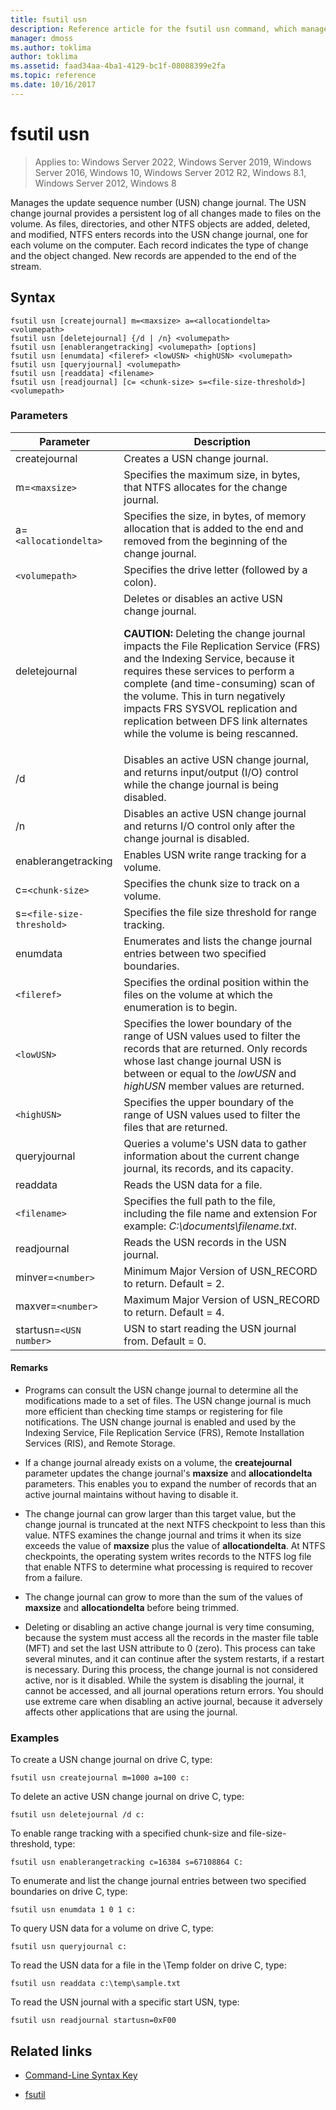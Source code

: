 ```yaml
---
title: fsutil usn
description: Reference article for the fsutil usn command, which manages the update sequence number (USN) change journal.
manager: dmoss
ms.author: toklima
author: toklima
ms.assetid: faad34aa-4ba1-4129-bc1f-08088399e2fa
ms.topic: reference
ms.date: 10/16/2017
---
```


# fsutil usn

>Applies to: Windows Server 2022, Windows Server 2019, Windows Server 2016, Windows 10, Windows Server 2012 R2, Windows 8.1, Windows Server 2012, Windows 8

Manages the update sequence number (USN) change journal. The USN change journal provides a persistent log of all changes made to files on the volume. As files, directories, and other NTFS objects are added, deleted, and modified, NTFS enters records into the USN change journal, one for each volume on the computer. Each record indicates the type of change and the object changed. New records are appended to the end of the stream.

## Syntax

```
fsutil usn [createjournal] m=<maxsize> a=<allocationdelta> <volumepath>
fsutil usn [deletejournal] {/d | /n} <volumepath>
fsutil usn [enablerangetracking] <volumepath> [options]
fsutil usn [enumdata] <fileref> <lowUSN> <highUSN> <volumepath>
fsutil usn [queryjournal] <volumepath>
fsutil usn [readdata] <filename>
fsutil usn [readjournal] [c= <chunk-size> s=<file-size-threshold>] <volumepath>
```

### Parameters

| Parameter | Description |
| --------- | ----------- |
| createjournal | Creates a USN change journal. |
| m=`<maxsize>` | Specifies the maximum size, in bytes, that NTFS allocates for the change journal. |
| a=`<allocationdelta>` | Specifies the size, in bytes, of memory allocation that is added to the end and removed from the beginning of the change journal. |
| `<volumepath>` | Specifies the drive letter (followed by a colon). |
| deletejournal | Deletes or disables an active USN change journal.<p>**CAUTION:** Deleting the change journal impacts the File Replication Service (FRS) and the Indexing Service, because it requires these services to perform a complete (and time-consuming) scan of the volume. This in turn negatively impacts FRS SYSVOL replication and replication between DFS link alternates while the volume is being rescanned. |
| /d | Disables an active USN change journal, and returns input/output (I/O) control while the change journal is being disabled. |
| /n | Disables an active USN change journal and returns I/O control only after the change journal is disabled. |
| enablerangetracking | Enables USN write range tracking for a volume. |
| c=`<chunk-size>` | Specifies the chunk size to track on a volume. |
| s=`<file-size-threshold>` | Specifies the file size threshold for range tracking. |
| enumdata | Enumerates and lists the change journal entries between two specified boundaries. |
| `<fileref>` | Specifies the ordinal position within the files on the volume at which the enumeration is to begin. |
| `<lowUSN>` | Specifies the lower boundary of the range of USN values used to filter the records that are returned. Only records whose last change journal USN is between or equal to the *lowUSN* and *highUSN* member values are returned. |
| `<highUSN>` | Specifies the upper boundary of the range of USN values used to filter the files that are returned. |
| queryjournal | Queries a volume's USN data to gather information about the current change journal, its records, and its capacity. |
| readdata | Reads the USN data for a file. |
| `<filename>` | Specifies the full path to the file, including the file name and extension For example: *C:\documents\filename.txt*. |
| readjournal | Reads the USN records in the USN journal. |
| minver=`<number>` | Minimum Major Version of USN_RECORD to return. Default = 2. |
| maxver=`<number>` | Maximum Major Version of USN_RECORD to return. Default = 4. |
| startusn=`<USN number>` | USN to start reading the USN journal from. Default = 0. |

#### Remarks

- Programs can consult the USN change journal to determine all the modifications made to a set of files. The USN change journal is much more efficient than checking time stamps or registering for file notifications. The USN change journal is enabled and used by the Indexing Service, File Replication Service (FRS), Remote Installation Services (RIS), and Remote Storage.

- If a change journal already exists on a volume, the **createjournal** parameter updates the change journal's **maxsize** and **allocationdelta** parameters. This enables you to expand the number of records that an active journal maintains without having to disable it.

- The change journal can grow larger than this target value, but the change journal is truncated at the next NTFS checkpoint to less than this value. NTFS examines the change journal and trims it when its size exceeds the value of **maxsize** plus the value of **allocationdelta**. At NTFS checkpoints, the operating system writes records to the NTFS log file that enable NTFS to determine what processing is required to recover from a failure.

- The change journal can grow to more than the sum of the values of **maxsize** and **allocationdelta** before being trimmed.

- Deleting or disabling an active change journal is very time consuming, because the system must access all the records in the master file table (MFT) and set the last USN attribute to 0 (zero). This process can take several minutes, and it can continue after the system restarts, if a restart is necessary. During this process, the change journal is not considered active, nor is it disabled. While the system is disabling the journal, it cannot be accessed, and all journal operations return errors. You should use extreme care when disabling an active journal, because it adversely affects other applications that are using the journal.

### Examples

To create a USN change journal on drive C, type:

```
fsutil usn createjournal m=1000 a=100 c:
```

To delete an active USN change journal on drive C, type:

```
fsutil usn deletejournal /d c:
```

To enable range tracking with a specified chunk-size and file-size-threshold, type:

```
fsutil usn enablerangetracking c=16384 s=67108864 C:
```

To enumerate and list the change journal entries between two specified boundaries on drive C, type:

```
fsutil usn enumdata 1 0 1 c:
```

To query USN data for a volume on drive C, type:

```
fsutil usn queryjournal c:
```

To read the USN data for a file in the \Temp folder on drive C, type:

```
fsutil usn readdata c:\temp\sample.txt
```

To read the USN journal with a specific start USN, type:

```
fsutil usn readjournal startusn=0xF00
```

## Related links

- [Command-Line Syntax Key](command-line-syntax-key.md)

- [fsutil](fsutil.md)
